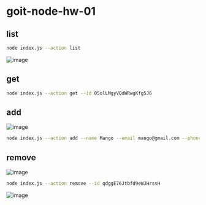 # goit-node-hw-01

## list

```bash
node index.js --action list
```

![image](https://github.com/PeterPoterek/goit-node-hw-01/assets/86746994/b69f2828-293f-40d8-ad16-833087519ad5)

## get

```bash
node index.js --action get --id 05olLMgyVQdWRwgKfg5J6
```

## add

![image](https://github.com/PeterPoterek/goit-node-hw-01/assets/86746994/99421662-26bd-44c3-ac66-3fbfef945d32)

```bash
node index.js --action add --name Mango --email mango@gmail.com --phone 322-22-22
```

## remove

![image](https://github.com/PeterPoterek/goit-node-hw-01/assets/86746994/31937910-afb9-439e-8a05-496cc8fa7d5d)

```bash
node index.js --action remove --id qdggE76Jtbfd9eWJHrssH
```

![image](https://github.com/PeterPoterek/goit-node-hw-01/assets/86746994/c986b487-c502-4d18-96d7-39dab5df19ae)
